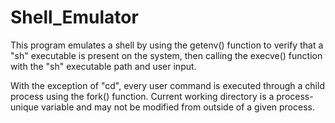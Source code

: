 # Shell_Emulator

This program emulates a shell by using the getenv() function to verify that a "sh" executable is present on the system, then calling the execve() function with the "sh" executable path and user input.

With the exception of "cd", every user command is executed through a child process using the fork() function. Current working directory is a process-unique variable and may not be modified from outside of a given process.
